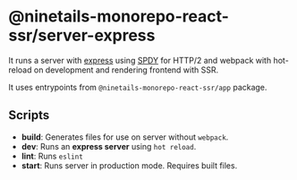 # @ninetails-monorepo-react-ssr/server-express

It runs a server with [express](https://expressjs.com/) using [SPDY](https://www.npmjs.com/package/spdy) for HTTP/2 and webpack with hot-reload on development and rendering frontend with SSR.

It uses entrypoints from `@ninetails-monorepo-react-ssr/app` package.

## Scripts

- **build**: Generates files for use on server without `webpack`.
- **dev**: Runs an **express server** using `hot reload`.
- **lint**: Runs `eslint`
- **start**: Runs server in production mode. Requires built files.
